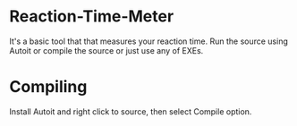 # Reaction-Time-Meter
It's a basic tool that that measures your reaction time. Run the source using Autoit or compile the source or just use any of EXEs.

# Compiling
Install Autoit and right click to source, then select Compile option.
